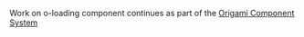 Work on o-loading component continues as part of the [Origami Component System](https://github.com/Financial-Times/origami/tree/main/components/o-loading)
